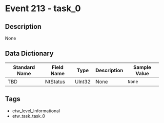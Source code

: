 # Event 213 - task_0

## Description
None

## Data Dictionary
|Standard Name|Field Name|Type|Description|Sample Value|
|---|---|---|---|---|
|TBD|NtStatus|UInt32|None|`None`|

## Tags
* etw_level_Informational
* etw_task_task_0